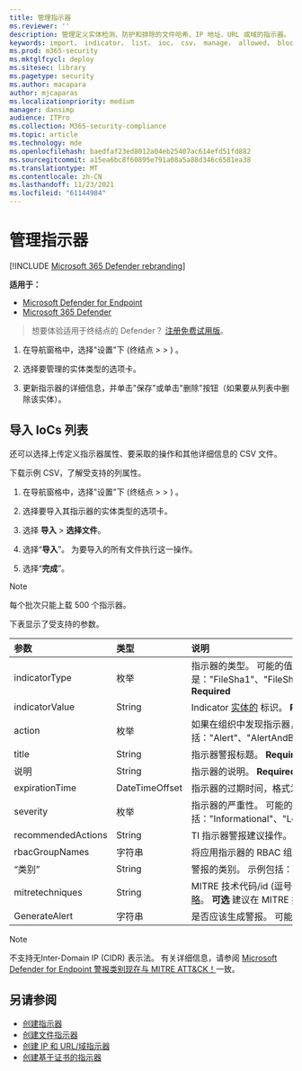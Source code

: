 ```yaml
---
title: 管理指示器
ms.reviewer: ''
description: 管理定义实体检测、防护和排除的文件哈希、IP 地址、URL 或域的指示器。
keywords: import， indicator， list， ioc， csv， manage， allowed， block， clean， malicious， file hash， ip address， urls， domain
ms.prod: m365-security
ms.mktglfcycl: deploy
ms.sitesec: library
ms.pagetype: security
ms.author: macapara
author: mjcaparas
ms.localizationpriority: medium
manager: dansimp
audience: ITPro
ms.collection: M365-security-compliance
ms.topic: article
ms.technology: mde
ms.openlocfilehash: baedfaf23ed8012a04eb25407ac614efd51fd882
ms.sourcegitcommit: a15ea6bc8f60895e791a08a5a88d346c6581ea38
ms.translationtype: MT
ms.contentlocale: zh-CN
ms.lasthandoff: 11/23/2021
ms.locfileid: "61144984"
---
```

# <a name="manage-indicators"></a>管理指示器

[!INCLUDE [Microsoft 365 Defender rebranding](../../includes/microsoft-defender.md)]


**适用于：**
- [Microsoft Defender for Endpoint](https://go.microsoft.com/fwlink/p/?linkid=2154037)
- [Microsoft 365 Defender](https://go.microsoft.com/fwlink/?linkid=2118804)


> 想要体验适用于终结点的 Defender？ [注册免费试用版](https://www.microsoft.com/WindowsForBusiness/windows-atp?ocid=docs-wdatp-automationexclusionlist-abovefoldlink)。

1. 在导航窗格中，选择"设置"下 (终结点 \>  \> ) 。 

2. 选择要管理的实体类型的选项卡。

3. 更新指示器的详细信息，并单击"保存"或单击"删除"按钮（如果要从列表中删除该实体）。

## <a name="import-a-list-of-iocs"></a>导入 IoCs 列表

还可以选择上传定义指示器属性、要采取的操作和其他详细信息的 CSV 文件。

下载示例 CSV，了解受支持的列属性。

1. 在导航窗格中，选择"设置"下 (终结点 \>  \> ) 。 

2. 选择要导入其指示器的实体类型的选项卡。

3. 选择 **导入** \> **选择文件**。

4. 选择“**导入**”。 为要导入的所有文件执行这一操作。

5. 选择“**完成**”。

> [!NOTE]
> 每个批次只能上载 500 个指示器。

下表显示了受支持的参数。

参数|类型|说明
:---|:---|:---
indicatorType|枚举|指示器的类型。 可能的值是："FileSha1"、"FileSha256"、"IpAddress"、"DomainName"和"Url"。 **Required**
indicatorValue|String|Indicator [实体的](ti-indicator.md) 标识。 **Required**
action|枚举|如果在组织中发现指示器，将采取的操作。 可能的值包括："Alert"、"AlertAndBlock"和"Allowed"。 **Required**
title|String|指示器警报标题。 **Required**
说明|String| 指示器的说明。 **Required**
expirationTime|DateTimeOffset|指示器的过期时间，格式为 YYYY-MM-DDTHH：MM：SS.0Z。 **可选**
severity|枚举|指示器的严重性。 可能的值包括："Informational"、"Low"、"Medium"和"High"。 **可选**
recommendedActions|String|TI 指示器警报建议操作。 **可选**
rbacGroupNames|字符串|将应用指示器的 RBAC 组名称的逗号分隔列表。 **可选**
“类别”|String|警报的类别。 示例包括：执行和凭据访问。 **可选**
mitretechniques|String|MITRE 技术代码/id (逗号分隔) 。 有关详细信息，请参阅策略[Enterprise策略](https://attack.mitre.org/tactics/enterprise/)。 **可选** 建议在 MITRE 技术时在类别中添加值。
GenerateAlert|字符串|是否应该生成警报。 可能的值是：True 或 False。 **可选**



> [!NOTE]
> 不支持无Inter-Domain IP (CIDR) 表示法。
有关详细信息，请参阅 [Microsoft Defender for Endpoint 警报类别现在与 MITRE ATT&CK！](https://techcommunity.microsoft.com/t5/microsoft-defender-for-endpoint/microsoft-defender-atp-alert-categories-are-now-aligned-with/ba-p/732748)一致。

## <a name="see-also"></a>另请参阅

- [创建指示器](manage-indicators.md)
- [创建文件指示器](indicator-file.md)
- [创建 IP 和 URL/域指示器](indicator-ip-domain.md)
- [创建基于证书的指示器](indicator-certificates.md)
